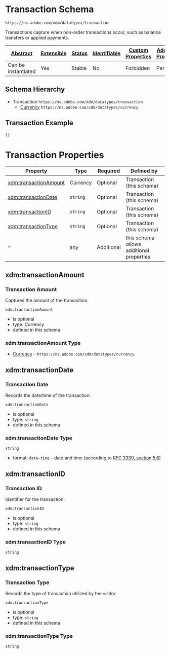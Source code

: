 
# Transaction Schema

```
https://ns.adobe.com/xdm/datatypes/transaction
```

Transactions capture when non-order transactions occur, such as balance transfers or applied payments.

| [Abstract](../../../abstract.md) | [Extensible](../../../extensions.md) | [Status](../../../status.md) | [Identifiable](../../../id.md) | [Custom Properties](../../../extensions.md) | [Additional Properties](../../../extensions.md) | Defined In |
|----------------------------------|--------------------------------------|------------------------------|--------------------------------|---------------------------------------------|-------------------------------------------------|------------|
| Can be instantiated | Yes | Stable | No | Forbidden | Permitted | [datatypes/industry-verticals/transaction.schema.json](datatypes/industry-verticals/transaction.schema.json) |
## Schema Hierarchy

* Transaction `https://ns.adobe.com/xdm/datatypes/transaction`
  * [Currency](../currency.schema.md) `https://ns.adobe.com/xdm/datatypes/currency`


## Transaction Example
```json
{}
```

# Transaction Properties

| Property | Type | Required | Defined by |
|----------|------|----------|------------|
| [xdm:transactionAmount](#xdmtransactionamount) | Currency | Optional | Transaction (this schema) |
| [xdm:transactionDate](#xdmtransactiondate) | `string` | Optional | Transaction (this schema) |
| [xdm:transactionID](#xdmtransactionid) | `string` | Optional | Transaction (this schema) |
| [xdm:transactionType](#xdmtransactiontype) | `string` | Optional | Transaction (this schema) |
| `*` | any | Additional | this schema *allows* additional properties |

## xdm:transactionAmount
### Transaction Amount

Captures the amount of the transaction.

`xdm:transactionAmount`
* is optional
* type: Currency
* defined in this schema

### xdm:transactionAmount Type


* [Currency](../currency.schema.md) – `https://ns.adobe.com/xdm/datatypes/currency`





## xdm:transactionDate
### Transaction Date

Records the date/time of the transaction.

`xdm:transactionDate`
* is optional
* type: `string`
* defined in this schema

### xdm:transactionDate Type


`string`
* format: `date-time` – date and time (according to [RFC 3339, section 5.6](http://tools.ietf.org/html/rfc3339))






## xdm:transactionID
### Transaction ID

Identifier for the transaction.

`xdm:transactionID`
* is optional
* type: `string`
* defined in this schema

### xdm:transactionID Type


`string`






## xdm:transactionType
### Transaction Type

Records the type of transaction utilized by the visitor.

`xdm:transactionType`
* is optional
* type: `string`
* defined in this schema

### xdm:transactionType Type


`string`





